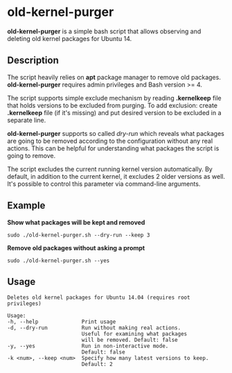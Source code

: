 # old-kernel-purger

__old-kernel-purger__ is a simple bash script that allows observing and deleting old kernel packages for Ubuntu 14.

## Description

The script heavily relies on __apt__ package manager to remove old packages.
__old-kernel-purger__ requires admin privileges and Bash version >= 4.

The script supports simple exclude mechanism by reading __.kernelkeep__ file that holds versions to be excluded from purging.
To add exclusion: create __.kernelkeep__ file (if it's missing) and put desired version to be excluded in a separate line.

__old-kernel-purger__ supports so called _dry-run_ which reveals what packages are going to be removed according to the configuration without any real actions. This can be helpful for understanding what packages the script is going to remove.

The script excludes the current running kernel version automatically.
By default, in addition to the current kernel, it excludes 2 older versions as well. It's possible to control this parameter via command-line arguments.

## Example

__Show what packages will be kept and removed__

```sudo ./old-kernel-purger.sh --dry-run --keep 3```

__Remove old packages without asking a prompt__

```sudo ./old-kernel-purger.sh --yes```

## Usage

```
Deletes old kernel packages for Ubuntu 14.04 (requires root privileges)

Usage:
-h, --help              Print usage
-d, --dry-run           Run without making real actions.
                        Useful for examining what packages
                        will be removed. Default: false
-y, --yes               Run in non-interactive mode.
                        Default: false
-k <num>, --keep <num>  Specify how many latest versions to keep.
                        Default: 2
```
